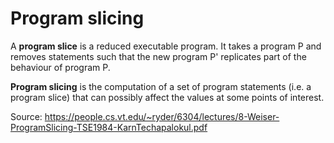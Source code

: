 # Program slicing
A **program slice** is a reduced executable program. It takes a program P and removes statements such that the new program P' replicates part of the behaviour of program P. 

**Program slicing** is the computation of a set of program statements (i.e. a program slice) that can possibly affect the values at some points of interest.


Source: https://people.cs.vt.edu/~ryder/6304/lectures/8-Weiser-ProgramSlicing-TSE1984-KarnTechapalokul.pdf